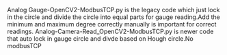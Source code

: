 Analog Gauge-OpenCV2-ModbusTCP.py is the legacy code which just lock in the circle and divide the circle into equal parts for gauge reading.Add the minimum and maximum degree correctly manually is important for correct readings.
Analog-Camera-Read_OpenCV2-ModbusTCP.py is newer code that auto lock in gauge circle and divde based on Hough circle.No modbusTCP
